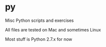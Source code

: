 # py
Misc Python scripts and exercises

All files are tested on Mac and sometimes Linux

Most stuff is Python 2.7.x for now
